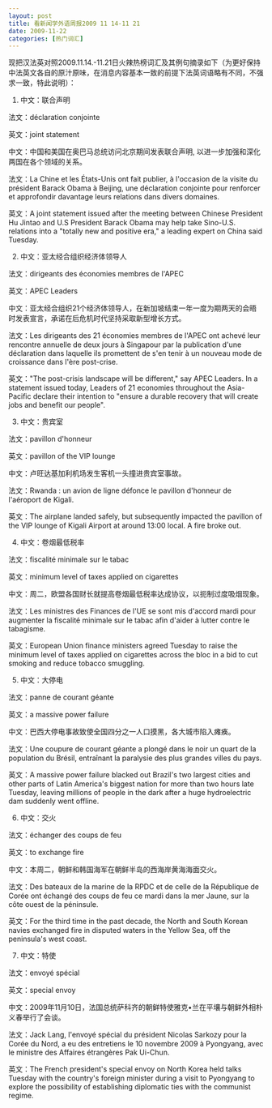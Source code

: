 ```yaml
---
layout: post
title: 看新闻学外语周报2009 11 14-11 21
date: 2009-11-22
categories: [热门词汇]  
---
```




现把汉法英对照2009.11.14.-11.21日火辣热榜词汇及其例句摘录如下（为更好保持中法英文各自的原汁原味，在消息内容基本一致的前提下法英词语略有不同，不强求一致，特此说明）：

1. 中文：联合声明

法文：déclaration conjointe

英文：joint statement

中文：中国和美国在奥巴马总统访问北京期间发表联合声明, 以进一步加强和深化两国在各个领域的关系。

法文：La Chine et les États-Unis ont fait publier, à l'occasion de la visite du président Barack Obama à Beijing, une déclaration conjointe pour renforcer et approfondir davantage leurs relations dans divers domaines.

英文：A joint statement issued after the meeting between Chinese President Hu Jintao and U.S President Barack Obama may help take Sino-U.S. relations into a "totally new and positive era," a leading expert on China said Tuesday.

2. 中文：亚太经合组织经济体领导人

法文：dirigeants des économies membres de l'APEC

英文：APEC Leaders

中文：亚太经合组织21个经济体领导人，在新加坡结束一年一度为期两天的会晤时发表宣言，承诺在后危机时代坚持采取新型增长方式。

法文：Les dirigeants des 21 économies membres de l'APEC ont achevé leur rencontre annuelle de deux jours à Singapour par la publication d'une déclaration dans laquelle ils promettent de s'en tenir à un nouveau mode de croissance dans l'ère post-crise.

英文："The post-crisis landscape will be different," say APEC Leaders. In a statement issued today, Leaders of 21 economies throughout the Asia-Pacific declare their intention to "ensure a durable recovery that will create jobs and benefit our people".





3. 中文：贵宾室‎

法文：pavillon d'honneur

英文：pavillon of the VIP lounge

中文：卢旺达基加利机场发生客机一头撞进贵宾室事故‎。

法文：Rwanda : un avion de ligne défonce le pavillon d'honneur de l'aéroport de Kigali.

英文：The airplane landed safely, but subsequently impacted the pavillon of the VIP lounge of Kigali Airport at around 13:00 local. A fire broke out.



4. 中文：卷烟最低税率

法文：fiscalité minimale sur le tabac

英文：minimum level of taxes applied on cigarettes

中文：周二，欧盟各国财长就提高卷烟最低税率达成协议，以扼制过度吸烟现象。

法文：Les ministres des Finances de l'UE se sont mis d'accord mardi pour augmenter la fiscalité minimale sur le tabac afin d'aider à lutter contre le tabagisme.

英文：European Union finance ministers agreed Tuesday to raise the minimum level of taxes applied on cigarettes across the bloc in a bid to cut smoking and reduce tobacco smuggling.

5. 中文：大停电

法文：panne de courant géante

英文：a massive power failure

中文：巴西大停电事故致使全国四分之一人口摸黑，各大城市陷入瘫痪‎。

法文：Une coupure de courant géante a plongé dans le noir un quart de la population du Brésil, entraînant la paralysie des plus grandes villes du pays.

英文：A massive power failure blacked out Brazil's two largest cities and other parts of Latin America's biggest nation for more than two hours late Tuesday, leaving millions of people in the dark after a huge hydroelectric dam suddenly went offline.

6. 中文：交火

法文：échanger des coups de feu

英文：to exchange fire

中文：本周二，朝鲜和韩国海军在朝鲜半岛的西海岸黄海海面交火。

法文：Des bateaux de la marine de la RPDC et de celle de la République de Corée ont échangé des coups de feu ce mardi dans la mer Jaune, sur la côte ouest de la péninsule.

英文：For the third time in the past decade, the North and South Korean navies exchanged fire in disputed waters in the Yellow Sea, off the peninsula's west coast.



7. 中文：特使

法文：envoyé spécial

英文：special envoy

中文：2009年11月10日，法国总统萨科齐的朝鲜特使雅克•兰在平壤与朝鲜外相朴义春举行了会谈。

法文：Jack Lang, l'envoyé spécial du président Nicolas Sarkozy pour la Corée du Nord, a eu des entretiens le 10 novembre 2009 à Pyongyang, avec le ministre des Affaires étrangères Pak Ui-Chun.

英文：The French president's special envoy on North Korea held talks Tuesday with the country's foreign minister during a visit to Pyongyang to explore the possibility of establishing diplomatic ties with the communist regime.
